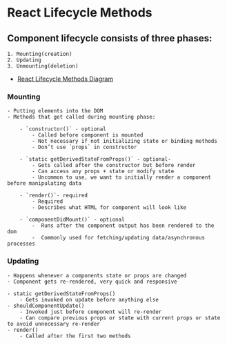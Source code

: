 # React Lifecycle Methods

## Component lifecycle consists of three phases:

    1. Mounting(creation) 
    2. Updating
    3. Unmounting(deletion)

- [React Lifecycle Methods Diagram](https://projects.wojtekmaj.pl/react-lifecycle-methods-diagram/)

### Mounting

    - Putting elements into the DOM
    - Methods that get called during mounting phase: 

        - `constructor()` - optional
            - Called before component is mounted
            - Not necessary if not initializing state or binding methods
            - Don’t use `props` in constructor

        - `static getDerivedStateFromProps()` - optional-
            - Gets called after the constructor but before render
            - Can access any props + state or modify state
            - Uncommon to use, we want to initially render a component before manipulating data

        - `render()`- required
            - Required
            - Describes what HTML for component will look like

        - `componentDidMount()` - optional
            -  Runs after the component output has been rendered to the dom
            -  Commonly used for fetching/updating data/asynchronous processes

### Updating

    - Happens whenever a components state or props are changed
    - Component gets re-rendered, very quick and responsive

    - static getDerivedStateFromProps()
        - Gets invoked on update before anything else
    - shouldComponentUpdate()
        - Invoked just before component will re-render
        - Can compare previous props or state with current props or state to avoid unnecessary re-render
    - render()
        - Called after the first two methods